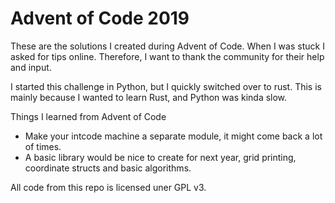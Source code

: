 # Advent of Code 2019

These are the solutions I created during Advent of Code. When I was stuck I asked for tips
online. Therefore, I want to thank the community for their help and input.

I started this challenge in Python, but I quickly switched over to rust. This is mainly
because I wanted to learn Rust, and Python was kinda slow.

Things I learned from Advent of Code

- Make your intcode machine a separate module, it might come back a lot of times.
- A basic library would be nice to create for next year, grid printing, coordinate structs and basic
algorithms.

All code from this repo is licensed uner GPL v3.
